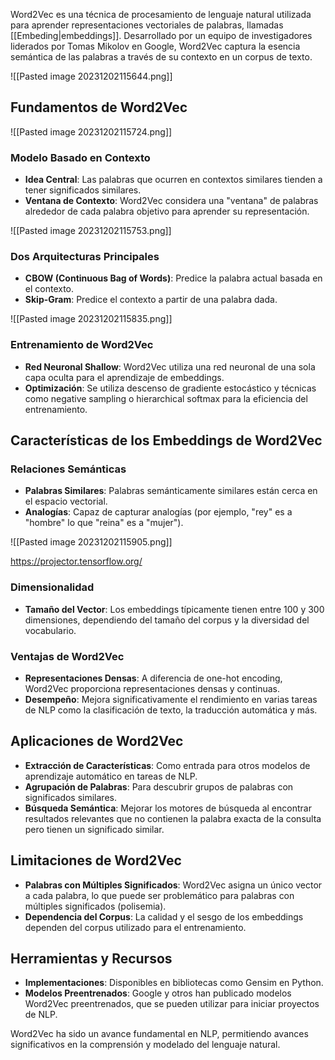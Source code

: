 
Word2Vec es una técnica de procesamiento de lenguaje natural utilizada para aprender representaciones vectoriales de palabras, llamadas [[Embeding|embeddings]]. Desarrollado por un equipo de investigadores liderados por Tomas Mikolov en Google, Word2Vec captura la esencia semántica de las palabras a través de su contexto en un corpus de texto.

![[Pasted image 20231202115644.png]]

## Fundamentos de Word2Vec

![[Pasted image 20231202115724.png]]

### Modelo Basado en Contexto
- **Idea Central**: Las palabras que ocurren en contextos similares tienden a tener significados similares.
- **Ventana de Contexto**: Word2Vec considera una "ventana" de palabras alrededor de cada palabra objetivo para aprender su representación.

![[Pasted image 20231202115753.png]]

### Dos Arquitecturas Principales
- **CBOW (Continuous Bag of Words)**: Predice la palabra actual basada en el contexto.
- **Skip-Gram**: Predice el contexto a partir de una palabra dada.

![[Pasted image 20231202115835.png]]

### Entrenamiento de Word2Vec
- **Red Neuronal Shallow**: Word2Vec utiliza una red neuronal de una sola capa oculta para el aprendizaje de embeddings.
- **Optimización**: Se utiliza descenso de gradiente estocástico y técnicas como negative sampling o hierarchical softmax para la eficiencia del entrenamiento.

## Características de los Embeddings de Word2Vec

### Relaciones Semánticas
- **Palabras Similares**: Palabras semánticamente similares están cerca en el espacio vectorial.
- **Analogías**: Capaz de capturar analogías (por ejemplo, "rey" es a "hombre" lo que "reina" es a "mujer").

![[Pasted image 20231202115905.png]]

https://projector.tensorflow.org/
### Dimensionalidad
- **Tamaño del Vector**: Los embeddings típicamente tienen entre 100 y 300 dimensiones, dependiendo del tamaño del corpus y la diversidad del vocabulario.

### Ventajas de Word2Vec
- **Representaciones Densas**: A diferencia de one-hot encoding, Word2Vec proporciona representaciones densas y continuas.
- **Desempeño**: Mejora significativamente el rendimiento en varias tareas de NLP como la clasificación de texto, la traducción automática y más.

## Aplicaciones de Word2Vec

- **Extracción de Características**: Como entrada para otros modelos de aprendizaje automático en tareas de NLP.
- **Agrupación de Palabras**: Para descubrir grupos de palabras con significados similares.
- **Búsqueda Semántica**: Mejorar los motores de búsqueda al encontrar resultados relevantes que no contienen la palabra exacta de la consulta pero tienen un significado similar.

## Limitaciones de Word2Vec

- **Palabras con Múltiples Significados**: Word2Vec asigna un único vector a cada palabra, lo que puede ser problemático para palabras con múltiples significados (polisemia).
- **Dependencia del Corpus**: La calidad y el sesgo de los embeddings dependen del corpus utilizado para el entrenamiento.

## Herramientas y Recursos

- **Implementaciones**: Disponibles en bibliotecas como Gensim en Python.
- **Modelos Preentrenados**: Google y otros han publicado modelos Word2Vec preentrenados, que se pueden utilizar para iniciar proyectos de NLP.

Word2Vec ha sido un avance fundamental en NLP, permitiendo avances significativos en la comprensión y modelado del lenguaje natural.
